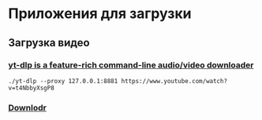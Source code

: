 # Приложения для загрузки

## Загрузка видео

### [yt-dlp is a feature-rich command-line audio/video downloader](https://github.com/yt-dlp/yt-dlp)

```
./yt-dlp --proxy 127.0.0.1:8881 https://www.youtube.com/watch?v=t4NbbyXsgP8
```

### [Downlodr](https://downlodr.com/)
